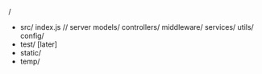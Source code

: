 /
   - src/
       index.js // server
       models/
       controllers/
       middleware/
       services/
       utils/
       config/
   - test/ [later]
   - static/
   - temp/
    

  

